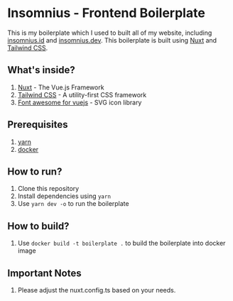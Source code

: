 # Insomnius - Frontend Boilerplate

This is my boilerplate which I used to built all of my website, including [insomnius.id](https://insomnius.id) and [insomnius.dev](https://insomnius.dev). This boilerplate is built using [Nuxt](https://nuxt.com/) and [Tailwind CSS](https://tailwindcss.com).

## What's inside?

1. [Nuxt](https://nuxt.com/) - The Vue.js Framework
2. [Tailwind CSS](https://tailwindcss.com) - A utility-first CSS framework
3. [Font awesome for vuejs](https://fontawesome.com/docs/web/use-with/vue/) - SVG icon library

## Prerequisites

1. [yarn](https://yarnpkg.com/)
2. [docker](https://www.docker.com/)

## How to run?

1. Clone this repository
2. Install dependencies using `yarn`
3. Use `yarn dev -o` to run the boilerplate

## How to build?

1. Use `docker build -t boilerplate .` to build the boilerplate into docker image

## Important Notes

1. Please adjust the nuxt.config.ts based on your needs.